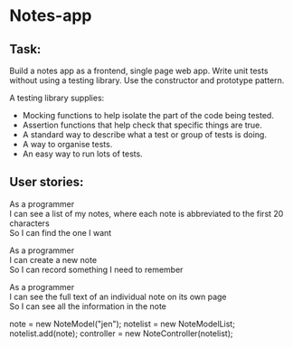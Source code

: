 # Notes-app

## Task:
Build a notes app as a frontend, single page web app.
Write unit tests without using a testing library.
Use the constructor and prototype pattern.

A testing library supplies:
<ul>
<li>Mocking functions to help isolate the part of the code being tested.</li>
<li>Assertion functions that help check that specific things are true.</li>
<li>A standard way to describe what a test or group of tests is doing.</li>
<li>A way to organise tests.</li>
<li>An easy way to run lots of tests.</li>
</ul>

## User stories:
As a programmer<br>
I can see a list of my notes, where each note is abbreviated to the first 20 characters<br>
So I can find the one I want<br>


As a programmer<br>
I can create a new note<br>
So I can record something I need to remember<br>


As a programmer<br>
I can see the full text of an individual note on its own page<br>
So I can see all the information in the note<br>



note = new NoteModel("jen"); notelist = new NoteModelList; notelist.add(note); controller = new NoteController(notelist);
